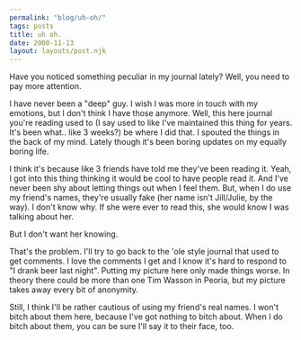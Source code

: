 ```yaml
---
permalink: "blog/uh-oh/"
tags: posts
title: uh oh.
date: 2000-11-13
layout: layouts/post.njk
---
```


Have you noticed something peculiar in my journal lately? Well, you need to pay more attention.

I have never been a "deep" guy. I wish I was more in touch with my emotions, but I don't think I have those anymore. Well, this here journal you're reading used to (I say used to like I've maintained this thing for years. It's been what.. like 3 weeks?) be where I did that. I spouted the things in the back of my mind. Lately though it's been boring updates on my equally boring life. 

I think it's because like 3 friends have told me they've been reading it. Yeah, I got into this thing thinking it would be cool to have people read it. And I've never been shy about letting things out when I feel them. But, when I do use my friend's names, they're usually fake (her name isn't Jill/Julie, by the way). I don't know why. If she were ever to read this, she would know I was talking about her.

But I don't want her knowing.

That's the problem. I'll try to go back to the 'ole style journal that used to get comments. I love the comments I get and I know it's hard to respond to "I drank beer last night". Putting my picture here only made things worse. In theory there could be more than one Tim Wasson in Peoria, but my picture takes away every bit of anonymity.

Still, I think I'll be rather cautious of using my friend's real names. I won't bitch about them here, because I've got nothing to bitch about. When I do bitch about them, you can be sure I'll say it to their face, too.